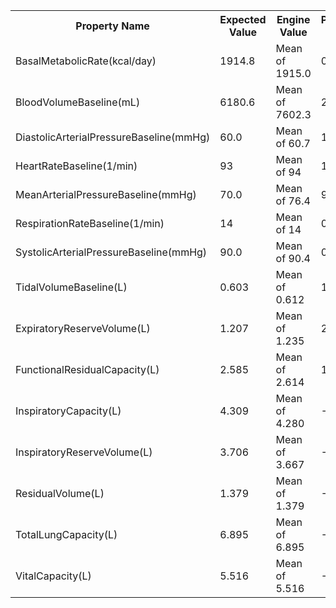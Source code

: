 <table class="doxtable">
<tr>
<th>Property Name </th><th>Expected Value </th><th>Engine Value </th><th>Percent Error </th><th>Notes  </th></tr>
<tr>
<td>BasalMetabolicRate(kcal/day) </td><td>1914.8 </td><td>Mean of 1915.0 </td><td><span class="success">0%</span> </td><td></td></tr>
<tr>
<td>BloodVolumeBaseline(mL) </td><td>6180.6 </td><td>Mean of 7602.3 </td><td><span class="warning">23%</span> </td><td></td></tr>
<tr>
<td>DiastolicArterialPressureBaseline(mmHg) </td><td>60.0 </td><td>Mean of 60.7 </td><td><span class="success">1.2%</span> </td><td></td></tr>
<tr>
<td>HeartRateBaseline(1/min) </td><td>93 </td><td>Mean of 94 </td><td><span class="success">1.1%</span> </td><td></td></tr>
<tr>
<td>MeanArterialPressureBaseline(mmHg) </td><td>70.0 </td><td>Mean of 76.4 </td><td><span class="success">9.2%</span> </td><td></td></tr>
<tr>
<td>RespirationRateBaseline(1/min) </td><td>14 </td><td>Mean of 14 </td><td><span class="success">0%</span> </td><td></td></tr>
<tr>
<td>SystolicArterialPressureBaseline(mmHg) </td><td>90.0 </td><td>Mean of 90.4 </td><td><span class="success">0.4%</span> </td><td></td></tr>
<tr>
<td>TidalVolumeBaseline(L) </td><td>0.603 </td><td>Mean of 0.612 </td><td><span class="success">1.5%</span> </td><td></td></tr>
<tr>
<td>ExpiratoryReserveVolume(L) </td><td>1.207 </td><td>Mean of 1.235 </td><td><span class="success">2.3%</span> </td><td></td></tr>
<tr>
<td>FunctionalResidualCapacity(L) </td><td>2.585 </td><td>Mean of 2.614 </td><td><span class="success">1.1%</span> </td><td></td></tr>
<tr>
<td>InspiratoryCapacity(L) </td><td>4.309 </td><td>Mean of 4.280 </td><td><span class="success">-0.7%</span> </td><td></td></tr>
<tr>
<td>InspiratoryReserveVolume(L) </td><td>3.706 </td><td>Mean of 3.667 </td><td><span class="success">-1.1%</span> </td><td></td></tr>
<tr>
<td>ResidualVolume(L) </td><td>1.379 </td><td>Mean of 1.379 </td><td><span class="success">-0%</span> </td><td></td></tr>
<tr>
<td>TotalLungCapacity(L) </td><td>6.895 </td><td>Mean of 6.895 </td><td><span class="success">-0%</span> </td><td></td></tr>
<tr>
<td>VitalCapacity(L) </td><td>5.516 </td><td>Mean of 5.516 </td><td><span class="success">-0%</span> </td><td></td></tr>
</table>